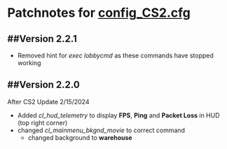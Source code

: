 # Patchnotes for [config_CS2.cfg](https://github.com/julis99/CS_Config/blob/main/CS2/config_CS2.cfg)

## ##Version 2.2.1
- Removed hint for _exec lobbycmd_ as these commands have stopped working

## ##Version 2.2.0
After CS2 Update 2/15/2024
- Added _cl_hud_telemetry_ to display **FPS**, **Ping** and **Packet Loss** in HUD (top right corner)
- changed _cl_mainmenu_bkgnd_movie_ to correct command
  - changed background to **warehouse**
